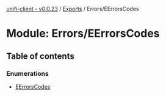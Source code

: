 [unifi-client - v0.0.23](../README.md) / [Exports](../modules.md) / Errors/EErrorsCodes

# Module: Errors/EErrorsCodes

## Table of contents

### Enumerations

- [EErrorsCodes](../enums/errors_eerrorscodes.eerrorscodes.md)
